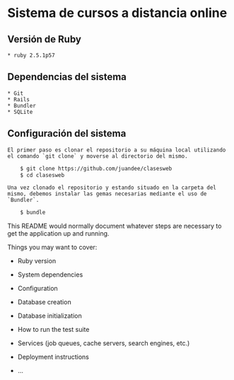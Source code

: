# Sistema de cursos a distancia online

## Versión de Ruby

	* ruby 2.5.1p57

## Dependencias del sistema
	* Git
	* Rails
	* Bundler
	* SQLite

## Configuración del sistema
	El primer paso es clonar el repositorio a su máquina local utilizando el comando `git clone` y moverse al directorio del mismo.

```bash
	$ git clone https://github.com/juandee/clasesweb
	$ cd clasesweb
```

	Una vez clonado el repositorio y estando situado en la carpeta del mismo, debemos instalar las gemas necesarias mediante el uso de `Bundler`.

```bash
	$ bundle
```

This README would normally document whatever steps are necessary to get the
application up and running.

Things you may want to cover:

* Ruby version

* System dependencies

* Configuration

* Database creation

* Database initialization

* How to run the test suite

* Services (job queues, cache servers, search engines, etc.)

* Deployment instructions

* ...
